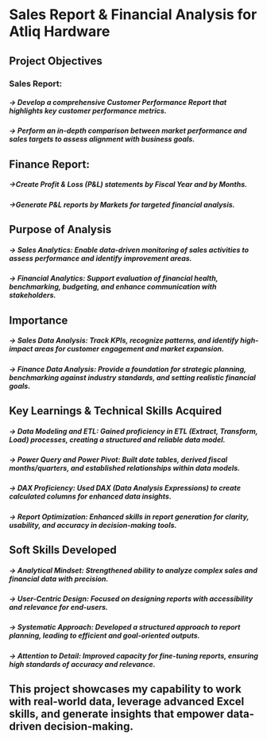 # Sales Report & Financial Analysis for Atliq Hardware

## Project Objectives

### Sales Report:

##### -> Develop a comprehensive Customer Performance Report that highlights key customer performance metrics.

##### -> Perform an in-depth comparison between market performance and sales targets to assess alignment with business goals.

## Finance Report:

##### ->Create Profit & Loss (P&L) statements by Fiscal Year and by Months.

##### ->Generate P&L reports by Markets for targeted financial analysis.

## Purpose of Analysis

##### -> Sales Analytics: Enable data-driven monitoring of sales activities to assess performance and identify improvement areas.
##### -> Financial Analytics: Support evaluation of financial health, benchmarking, budgeting, and enhance communication with stakeholders.

## Importance

##### -> Sales Data Analysis: Track KPIs, recognize patterns, and identify high-impact areas for customer engagement and market expansion.

##### -> Finance Data Analysis: Provide a foundation for strategic planning, benchmarking against industry standards, and setting realistic financial goals.

## Key Learnings & Technical Skills Acquired

##### -> Data Modeling and ETL: Gained proficiency in ETL (Extract, Transform, Load) processes, creating a structured and reliable data model.

##### -> Power Query and Power Pivot: Built date tables, derived fiscal months/quarters, and established relationships within data models.

##### -> DAX Proficiency: Used DAX (Data Analysis Expressions) to create calculated columns for enhanced data insights.

##### -> Report Optimization: Enhanced skills in report generation for clarity, usability, and accuracy in decision-making tools.

## Soft Skills Developed

##### -> Analytical Mindset: Strengthened ability to analyze complex sales and financial data with precision.

##### -> User-Centric Design: Focused on designing reports with accessibility and relevance for end-users.

##### -> Systematic Approach: Developed a structured approach to report planning, leading to efficient and goal-oriented outputs.

##### -> Attention to Detail: Improved capacity for fine-tuning reports, ensuring high standards of accuracy and relevance.

## This project showcases my capability to work with real-world data, leverage advanced Excel skills, and generate insights that empower data-driven decision-making.

